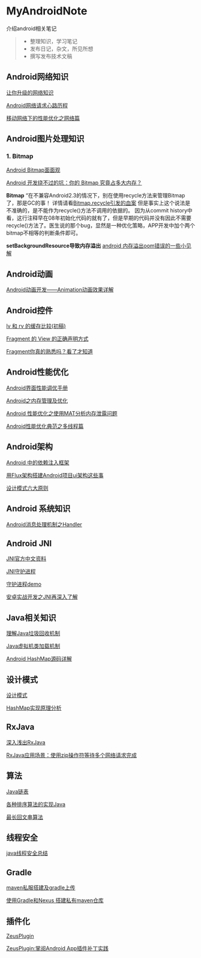 # MyAndroidNote
介绍android相关笔记

> * 整理知识，学习笔记
> * 发布日记，杂文，所见所想
> * 撰写发布技术文稿

## Android网络知识
[让你升级的网络知识](https://segmentfault.com/a/1190000004569460)

[Android网络请求心路历程](http://www.jianshu.com/p/3141d4e46240)

[移动网络下的性能优化之网络篇](https://segmentfault.com/a/1190000004561343)

## Android图片处理知识
### 1. Bitmap
[Android Bitmap面面观](http://jayfeng.com/2016/03/22/Android-Bitmap%E9%9D%A2%E9%9D%A2%E8%A7%82/)

[Android 开发绕不过的坑：你的 Bitmap 究竟占多大内存？](http://bugly.qq.com/bbs/forum.php?mod=viewthread&tid=498)

**Bitmap** “在不兼容Android2.3的情况下，别在使用recycle方法来管理Bitmap了，那是GC的事！
详情请看[Bitmap.recycle引发的血案](http://blog.csdn.net/eclipsexys/article/details/50581162) 但是事实上这个说法是不准确的，是不能作为recycle()方法不调用的依据的。
因为从commit history中看，这行注释早在08年初始化代码的就有了，但是早期的代码并没有因此不需要recycle()方法了。医生说的那个bug，显然是一种优化策略，APP开发中加个两个bitmap不相等的判断条件即可。

**setBackgroundResource导致内存溢出** [android 内存溢出oom错误的一些小见解](http://blog.csdn.net/xuhui_7810/article/details/9493681)

## Android动画
[Android动画开发——Animation动画效果详解](http://www.jianshu.com/p/17dfa01f6553)

## Android控件
[lv 和 rv 的缓存比较(初稿)](http://www.jianshu.com/p/17dfa01f6553)

[Fragment 的 View 的正确声明方式](http://www.jianshu.com/p/27576f058d8b)

[Fragment你真的熟悉吗？看了才知道](http://www.jianshu.com/p/662c46cd3b5f?utm_campaign=haruki&utm_content=note&utm_medium=reader_share&utm_source=qq)
## Android性能优化
[Android界面性能调优手册](https://androidtest.org/android-graphics-performance-pattens/)

[Android之内存管理及优化](http://www.jianshu.com/p/9546d21376ed)

[Android 性能优化之使用MAT分析内存泄露问题](http://jcodecraeer.com/a/anzhuokaifa/androidkaifa/2015/0309/2565.html)

[Android性能优化典范之多线程篇](http://bugly.qq.com/bbs/forum.php?mod=viewthread&tid=1022&extra=page%3D1)
## Android架构

[Android 中的依赖注入框架](http://jcodecraeer.com/a/anzhuokaifa/androidkaifa/2016/0226/3998.html)

[用Flux架构搭建Android项目ui架构这些事](http://www.jianshu.com/p/4b755df66a97)

[设计模式六大原则](http://www.uml.org.cn/sjms/201211023.asp#1)

## Android 系统知识
[Android消息处理机制之Handler](http://www.iloveandroid.net/2016/06/30/Android_handler/)

## Android JNI
[JNI官方中文资料](http://yanbober.github.io/2015/02/16/android_studio_jni_2/)

[JNI守护进程](http://yanbober.github.io/2015/02/16/android_studio_jni_2/)

[守护进程demo](https://github.com/CharonChui/DaemonService)

[安卓实战开发之JNI再深入了解](https://zilianliuxue.github.io/2016/08/06/%E5%AE%89%E5%8D%93%E5%AE%9E%E6%88%98%E5%BC%80%E5%8F%91%E4%B9%8BJNI%E5%86%8D%E6%B7%B1%E5%85%A5%E4%BA%86%E8%A7%A3/)

## Java相关知识
[理解Java垃圾回收机制](http://www.jayfeng.com/2016/03/11/%E7%90%86%E8%A7%A3Java%E5%9E%83%E5%9C%BE%E5%9B%9E%E6%94%B6%E6%9C%BA%E5%88%B6/)

[Java虚拟机类加载机制](http://blog.csdn.net/u013256816/article/details/50829596)

[Android HashMap源码详解](http://blog.csdn.net/abcdef314159/article/details/51165630)

## 设计模式

[设计模式](http://design-patterns.readthedocs.org/zh_CN/latest/structural_patterns/bridge.html)

[HashMap实现原理分析](http://yikun.github.io/2015/04/01/Java-HashMap%E5%B7%A5%E4%BD%9C%E5%8E%9F%E7%90%86%E5%8F%8A%E5%AE%9E%E7%8E%B0/)

## RxJava 
[深入浅出RxJava](http://blog.csdn.net/lzyzsd/article/details/41833541)

[RxJava应用场景：使用zip操作符等待多个网络请求完成](http://jcodecraeer.com/a/anzhuokaifa/androidkaifa/2016/0325/4080.html)

## 算法
[Java链表](http://blog.csdn.net/fightforyourdream/article/details/16353519)

[各种排序算法的实现Java](http://my.oschina.net/byronhs/blog/508615)

[最长回文串算法](http://blog.csdn.net/wdxin1322/article/details/12172487)

## 线程安全
[java线程安全总结](http://jcodecraeer.com/a/chengxusheji/java/2013/0627/1396.html)

## Gradle
[maven私服搭建及gradle上传](http://www.jianshu.com/p/b1fe26d5b8c8)

[使用Gradle和Nexus 搭建私有maven仓库](http://xuhao.tech/2016/08/30/maven.html?utm_source=tuicool&utm_medium=referral)

## 插件化
[ZeusPlugin](https://github.com/iReaderAndroid/ZeusPlugin)

[ZeusPlugin:掌阅Android App插件补丁实践](http://www.jianshu.com/p/b1e7b6326330)